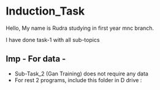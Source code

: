 # Induction_Task

Hello, 
My name is Rudra studying in first year mnc branch.

I have done task-1 with all sub-topics

## Imp - For data - 

- Sub-Task_2 (Gan Training) does not require any data
- For rest 2 programs, include this folder in D drive :
